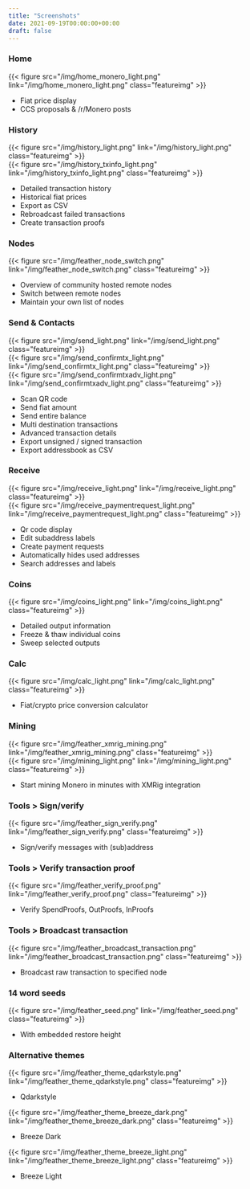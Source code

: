 ```yaml
---
title: "Screenshots"
date: 2021-09-19T00:00:00+00:00
draft: false
---
```



### Home

{{< figure src="/img/home_monero_light.png" link="/img/home_monero_light.png" class="featureimg" >}}

- Fiat price display
- CCS proposals & /r/Monero posts

### History

{{< figure src="/img/history_light.png" link="/img/history_light.png" class="featureimg" >}}
<br>
{{< figure src="/img/history_txinfo_light.png" link="/img/history_txinfo_light.png" class="featureimg" >}}

- Detailed transaction history
- Historical fiat prices
- Export as CSV
- Rebroadcast failed transactions
- Create transaction proofs

### Nodes

{{< figure src="/img/feather_node_switch.png" link="/img/feather_node_switch.png" class="featureimg" >}}

- Overview of community hosted remote nodes
- Switch between remote nodes
- Maintain your own list of nodes

### Send & Contacts

{{< figure src="/img/send_light.png" link="/img/send_light.png" class="featureimg" >}}
<br>
{{< figure src="/img/send_confirmtx_light.png" link="/img/send_confirmtx_light.png" class="featureimg" >}}
<br>
{{< figure src="/img/send_confirmtxadv_light.png" link="/img/send_confirmtxadv_light.png" class="featureimg" >}}

- Scan QR code
- Send fiat amount
- Send entire balance
- Multi destination transactions
- Advanced transaction details
- Export unsigned / signed transaction
- Export addressbook as CSV

### Receive

{{< figure src="/img/receive_light.png" link="/img/receive_light.png" class="featureimg" >}}
<br>
{{< figure src="/img/receive_paymentrequest_light.png" link="/img/receive_paymentrequest_light.png" class="featureimg" >}}

- Qr code display
- Edit subaddress labels
- Create payment requests
- Automatically hides used addresses
- Search addresses and labels

### Coins

{{< figure src="/img/coins_light.png" link="/img/coins_light.png" class="featureimg" >}}

- Detailed output information
- Freeze & thaw individual coins
- Sweep selected outputs

### Calc

{{< figure src="/img/calc_light.png" link="/img/calc_light.png" class="featureimg" >}}

- Fiat/crypto price conversion calculator

### Mining

{{< figure src="/img/feather_xmrig_mining.png" link="/img/feather_xmrig_mining.png" class="featureimg" >}}
<br>
{{< figure src="/img/mining_light.png" link="/img/mining_light.png" class="featureimg" >}}

- Start mining Monero in minutes with XMRig integration

### Tools > Sign/verify

{{< figure src="/img/feather_sign_verify.png" link="/img/feather_sign_verify.png" class="featureimg" >}}

- Sign/verify messages with (sub)address

### Tools > Verify transaction proof

{{< figure src="/img/feather_verify_proof.png" link="/img/feather_verify_proof.png" class="featureimg" >}}

- Verify SpendProofs, OutProofs, InProofs

### Tools > Broadcast transaction

{{< figure src="/img/feather_broadcast_transaction.png" link="/img/feather_broadcast_transaction.png" class="featureimg" >}}

- Broadcast raw transaction to specified node

### 14 word seeds

{{< figure src="/img/feather_seed.png" link="/img/feather_seed.png" class="featureimg" >}}

- With embedded restore height

### Alternative themes

{{< figure src="/img/feather_theme_qdarkstyle.png" link="/img/feather_theme_qdarkstyle.png" class="featureimg" >}}

- Qdarkstyle

{{< figure src="/img/feather_theme_breeze_dark.png" link="/img/feather_theme_breeze_dark.png" class="featureimg" >}}

- Breeze Dark

{{< figure src="/img/feather_theme_breeze_light.png" link="/img/feather_theme_breeze_light.png" class="featureimg" >}}

- Breeze Light
